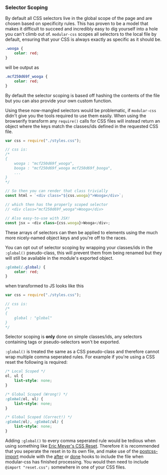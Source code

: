 ### Selector Scoping

By default all CSS selectors live in the global scope of the page and are chosen based on specificity rules. This has proven to be a model that makes it difficult to succeed and incredibly easy to dig yourself into a hole you can't climb out of. `modular-css` scopes all selectors to the local file by default, ensuring that your CSS is always exactly as specific as it should be.

```css
.wooga {
    color: red;
}
```

will be output as

```css
.mcf250d69f_wooga {
    color: red;
}
```

By default the selector scoping is based off hashing the contents of the file but you can also provide your own custom function.

Using these now-mangled selectors would be problematic, if `modular-css` didn't give you the tools required to use them easily. When using the browserify transform any `require()` calls for CSS files will instead return an object where the keys match the classes/ids defined in the requested CSS file.

```javascript
var css = require("./styles.css");

// css is:
/*
{
    wooga : "mcf250d69f_wooga",
    booga : "mcf250d69f_wooga mcf250d69f_booga",
    ...
}
*/

// So then you can render that class trivially
const html = `<div class="${css.wooga}">Wooga</div>`;

// which then has the properly scoped selector
// <div class="mcf250d69f_wooga">Wooga</div>

// Also easy-to-use with JSX!
const jsx = <div class={css.wooga}>Wooga</div>;
```

These arrays of selectors can then be applied to elements using the much more nicely-named object keys and you're off to the races.

You can opt out of selector scoping by wrapping your classes/ids in the `:global()` pseudo-class, this will prevent them from being renamed but they will still be available in the module's exported object.

```css
:global(.global) {
    color: red;
}
```

when transformed to JS looks like this

```javascript
var css = require("./styles.css");

// css is:
/*
{
    global : "global"
}
*/
```

Selector scoping is **only** done on simple classes/ids, any selectors containing tags or pseudo-selectors won't be exported.

`:global()` is treated the same as a CSS pseudo-class and therefore cannot wrap multiple comma seperated rules. For example if you're using a CSS reset the following is required:

```css
/* Local Scoped */
ol, ul {
    list-style: none;
}

/* Global Scoped (Wrong!) */
:global(ol, ul) {
    list-style: none;
}

/* Global Scoped (Correct!) */
:global(ol), :global(ul) {
    list-style: none;
}
```

Adding `:global()` to every comma seperated rule would be tedious when using something like [Eric Meyer's CSS Reset](http://meyerweb.com/eric/tools/css/reset/). Therefore it is recommended that you seperate the reset in to its own file, and make use of the [postcss-import](https://github.com/postcss/postcss-import) module with the [after](/api#lifecycle-hooks-after) or [done](/api#lifecycle-hooks-done) hooks to include the file when modular-css has finished processing. You would then need to include `@import "reset.css";` somewhere in one of your CSS files.
